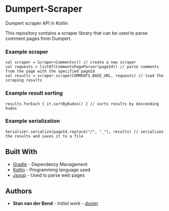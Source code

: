 # Dumpert-Scraper
Dumpert scraper API in Kotlin

This repository contains a scraper library that can be used to parse comment pages from Dumpert.

### Example scraper
```
val scraper = Scraper<Comments>() // create a new scraper
val requests = listOf(CommentsPageParser(pageId)) // parse comments from the page with the specified pageId
val results = scraper.scrape(COMMENTS_BASE_URL, requests) // load the scraping results
```

### Example result sorting
```
results.forEach { it.sortByKudos() } // sorts results by descending kudos
```

### Example serialization
```
Serializer.serialize(pageId.replace("/", "_"), results) // serializes the results and saves it to a file
```
## Built With

* [Gradle](https://gradle.org/) - Dependency Management
* [Kotlin](https://kotlinlang.org/) - Programming language used
* [Jsoup](https://jsoup.org/) - Used to parse web pages

## Authors

* **Stan van der Bend** - *Initial work* - [dosier](https://github.com/dosier)
